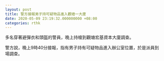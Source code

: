 ```yaml
---
layout: post
title: 警方接報男子持可疑物品進入觀塘一大廈
date: 2020-05-09 23:19:32.000000000 +08:00
categories: rthk
---
```


多名穿著避彈衣和頭盔的警員，晚上持槍到觀塘宏基資本大廈調查。

警方說，晚上9時40分接報，指有男子持有可疑物品進入辦公室位置，於是派員到場調查。
